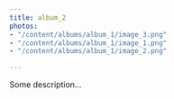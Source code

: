 ```yaml
---
title: album_2
photos:
- "/content/albums/album_1/image_3.png"
- "/content/albums/album_1/image_1.png"
- "/content/albums/album_1/image_2.png"

---
```

Some description...